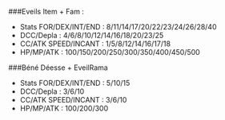 ###Eveils Item + Fam :
- Stats FOR/DEX/INT/END : 8/11/14/17/20/22/23/24/26/28/40
- DCC/Depla : 4/6/8/10/12/14/16/18/20/23/25
- CC/ATK SPEED/INCANT : 1/5/8/12/14/16/17/18
- HP/MP/ATK : 100/150/200/250/300/350/400/450/500

###Béné Déesse + EveilRama
- Stats FOR/DEX/INT/END : 5/10/15
- DCC/Depla : 3/6/10
- CC/ATK SPEED/INCANT : 3/6/10
- HP/MP/ATK : 100/200/300
